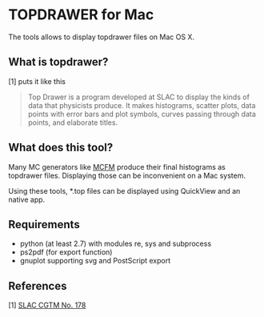 # TOPDRAWER for Mac

The tools allows to display topdrawer files on Mac OS X.

## What is topdrawer?
[1] puts it like this
> Top Drawer is a program developed at SLAC to display the kinds of data that physicists produce. It makes histograms, scatter plots, data points with error bars and plot symbols, curves passing through data points, and elaborate titles.

## What does this tool?
Many MC generators like [MCFM](http://mcfm.fnal.gov) produce their final histograms as topdrawer files. Displaying those can be inconvenient on a Mac system. 

Using these tools, *.top files can be displayed using QuickView and an native app.

## Requirements
 - python (at least 2.7) with modules re, sys and subprocess
 - ps2pdf (for export function)
 - gnuplot supporting svg and PostScript export

## References
[1] [SLAC CGTM No. 178](https://www.slac.stanford.edu/vault/collvault/greylit/cgtm/CGTM178Rev4_1987.pdf)



